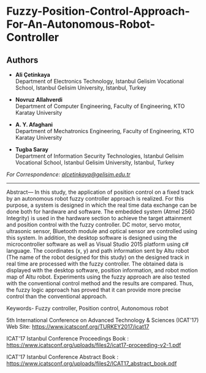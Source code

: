 # Fuzzy-Position-Control-Approach-For-An-Autonomous-Robot-Controller

## Authors

- **Ali Çetinkaya**  
Department of Electronics Technology, Istanbul Gelisim Vocational School, Istanbul Gelisim University, Istanbul, Turkey  

- **Novruz Allahverdi**    
Department of Computer Engineering, Faculty of Engineering, KTO Karatay University

- **A. Y. Afaghani**  
Department of Mechatronics Engineering, Faculty of Engineering, KTO Karatay University  
 
- **Tugba Saray**  
Department of Information Security Technologies, Istanbul Gelisim Vocational School, Istanbul Gelisim University, Istanbul, Turkey

*For Correspondence: alcetinkaya@gelisim.edu.tr*

---


Abstract— In this study, the application of position control on a fixed track by an autonomous robot fuzzy controller approach is realized. For this purpose, a system is designed in which the real time data exchange can be done both for hardware and software. The embedded system (Atmel 2560 Integrity) is used in the hardware section to achieve the target attainment and position control with the fuzzy controller. DC motor, servo motor, ultrasonic sensor, Bluetooth module and optical sensor are controlled using this system. In addition, the desktop software is designed using the microcontroller software as well as Visual Studio 2015 platform using c# language. The coordinates (x, y) and path information sent by Altu robot (The name of the robot designed for this study) on the designed
track in real time are processed with the fuzzy controller. The obtained data is displayed with the desktop software, position information, and robot motion map of Altu robot. Experiments using the fuzzy approach are also tested with the conventional
control method and the results are compared. Thus, the fuzzy logic approach has proved that it can provide more precise control than the conventional approach.

Keywords- Fuzzy controller, Position control, Autonomous robot

5th International Conference on Advanced Technology & Sciences (ICAT'17) Web Site: https://www.icatsconf.org/TURKEY2017/icat17

ICAT'17 Istanbul Conference Proceedings Book : https://www.icatsconf.org/uploads/files2/icat17-proceeding-v2-1.pdf

ICAT'17 Istanbul Conference Abstract Book : https://www.icatsconf.org/uploads/files2/ICAT17_abstract_book.pdf
